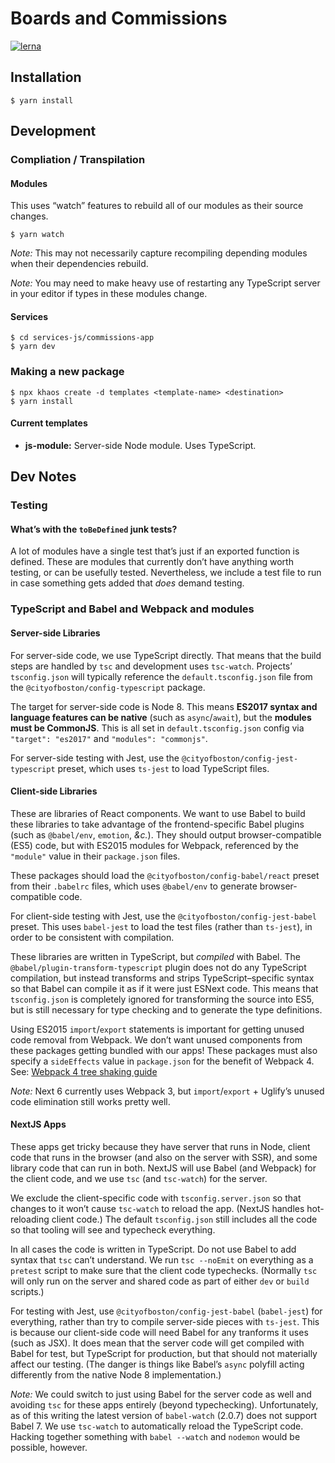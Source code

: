 # Boards and Commissions

[![lerna](https://img.shields.io/badge/maintained%20with-lerna-cc00ff.svg)](https://lernajs.io/)

## Installation

```
$ yarn install
```

## Development

### Compliation / Transpilation

#### Modules

This uses “watch” features to rebuild all of our modules as their source
changes.

```
$ yarn watch
```

_Note:_ This may not necessarily capture recompiling depending modules when
their dependencies rebuild.

_Note:_ You may need to make heavy use of restarting any TypeScript server in
your editor if types in these modules change.


#### Services

```
$ cd services-js/commissions-app
$ yarn dev
```

### Making a new package

```
$ npx khaos create -d templates <template-name> <destination>
$ yarn install
```

#### Current templates

 * **js-module:** Server-side Node module. Uses TypeScript.

## Dev Notes

### Testing

#### What’s with the `toBeDefined` junk tests?

A lot of modules have a single test that’s just if an exported function is
defined. These are modules that currently don’t have anything worth testing, or
can be usefully tested. Nevertheless, we include a test file to run in case
something gets added that _does_ demand testing.

### TypeScript and Babel and Webpack and modules

#### Server-side Libraries

For server-side code, we use TypeScript directly. That means that the build
steps are handled by `tsc` and development uses `tsc-watch`. Projects’
`tsconfig.json` will typically reference the `default.tsconfig.json` file from
the `@cityofboston/config-typescript` package.

The target for server-side code is Node 8. This means **ES2017 syntax and
language features can be native** (such as `async`/`await`), but the **modules
must be CommonJS**. This is all set in `default.tsconfig.json` config via
`"target": "es2017"` and `"modules": "commonjs"`.

For server-side testing with Jest, use the
`@cityofboston/config-jest-typescript` preset, which uses `ts-jest` to load
TypeScript files.

#### Client-side Libraries

These are libraries of React components. We want to use Babel to build these
libraries to take advantage of the frontend-specific Babel plugins (such as
`@babel/env`, `emotion`, _&c._). They should output browser-compatible (ES5)
code, but with ES2015 modules for Webpack, referenced by the `"module"`
value in their `package.json` files.

These packages should load the `@cityofboston/config-babel/react` preset from
their `.babelrc` files, which uses `@babel/env` to generate browser-compatible
code.

For client-side testing with Jest, use the `@cityofboston/config-jest-babel`
preset. This uses `babel-jest` to load the test files (rather than `ts-jest`),
in order to be consistent with compilation.

These libraries are written in TypeScript, but _compiled_ with Babel. The
`@babel/plugin-transform-typescript` plugin does not do any TypeScript
compilation, but instead transforms and strips TypeScript–specific syntax so
that Babel can compile it as if it were just ESNext code. This means that
`tsconfig.json` is completely ignored for transforming the source into ES5,
but is still necessary for type checking and to generate the type definitions.

Using ES2015 `import`/`export` statements is important for getting unused code
removal from Webpack. We don’t want unused components from these packages
getting bundled with our apps! These packages must also specify a `sideEffects`
value in `package.json` for the benefit of Webpack 4. See: [Webpack 4 tree
shaking guide](https://webpack.js.org/guides/tree-shaking/)

_Note:_ Next 6 currently uses Webpack 3, but `import`/`export` + Uglify’s unused
code elimination still works pretty well.

#### NextJS Apps

These apps get tricky because they have server that runs in Node, client code
that runs in the browser (and also on the server with SSR), and some library
code that can run in both. NextJS will use Babel (and Webpack) for the client
code, and we use `tsc` (and `tsc-watch`) for the server.

We exclude the client-specific code with `tsconfig.server.json` so that changes
to it won’t cause `tsc-watch` to reload the app. (NextJS handles hot-reloading
client code.) The default `tsconfig.json` still includes all the code so that
tooling will see and typecheck everything.

In all cases the code is written in TypeScript. Do not use Babel to add syntax
that `tsc` can’t understand. We run `tsc --noEmit` on everything as a `pretest`
script to make sure that the client code typechecks. (Normally `tsc` will only
run on the server and shared code as part of either `dev` or `build` scripts.)

For testing with Jest, use `@cityofboston/config-jest-babel` (`babel-jest`) for
everything, rather than try to compile server-side pieces with `ts-jest`. This
is because our client-side code will need Babel for any tranforms it uses
(such as JSX). It does mean that the server code will get compiled with Babel
for test, but TypeScript for production, but that should not materially
affect our testing. (The danger is things like Babel’s `async` polyfill acting
differently from the native Node 8 implementation.)

_Note:_ We could switch to just using Babel for the server code as well and
avoiding `tsc` for these apps entirely (beyond typechecking). Unfortunately, as
of this writing the latest version of `babel-watch` (2.0.7) does not support
Babel 7. We use `tsc-watch` to automatically reload the TypeScript code. Hacking
together something with `babel --watch` and `nodemon` would be possible,
however.
